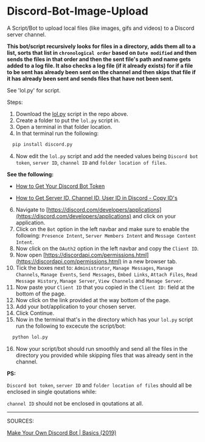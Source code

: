 # Discord-Bot-Image-Upload
A Script/Bot to upload local files (like images, gifs and videos) to a Discord server channel.

**This bot/script recursively looks for files in a directory, adds them all to a list, sorts that list in `chronological order` based on `Date modified` and then sends the files in that order and then the sent file's path and name gets added to a log file. It also checks a log file (if it already exists) for if a file to be sent has already been sent on the channel and then skips that file if it has already been sent and sends files that have not been sent.**

See 'lol.py' for script.

Steps:

1. Download the [lol.py](https://github.com/Courage-1984/Discord-Bot-Image-Upload/blob/main/lol.py) script in the repo above.
2. Create a folder to put the `lol.py` script in.
3. Open a terminal in that folder location.
4. In that terminal run the following:
```sh
  pip install discord.py
```

4. Now edit the `lol.py` script and add the needed values being `Discord bot token`, `server ID`, `channel ID` and `folder location of files`.

**See the following:**

- [How to Get Your Discord Bot Token](https://www.youtube.com/watch?v=aI4OmIbkJH8)

- [How to Get Server ID, Channel ID, User ID in Discord - Copy ID's](https://www.youtube.com/watch?v=NLWtSHWKbAI)

6. Navigate to [https://discord.com/developers/applications](https://discord.com/developers/applications) and click on your application.
7. Click on the `Bot` option in the left navbar and make sure to enable the following: `Presence Intent`, `Server Members Intent` and `Message Content Intent`.
8. Now click on the `OAuth2` option in the left navbar and copy the `Client ID`.
9. Now open [https://discordapi.com/permissions.html](https://discordapi.com/permissions.html) in a new browser tab.
10. Tick the boxes next to: `Administrator`, `Manage Messages`, `Manage Channels`, `Manage Events`, `Send Messages`, `Embed Links`, `Attach Files`, `Read Message History`, `Manage Server`, `View Channels` and `Manage Server`.
11. Now paste your `Client ID` that you copied in the `Client ID:` field at the bottom of the page.
12. Now click on the link provided at the way bottom of the page.
13. Add your bot/application to your chosen server.
14. Click Continue.
15. Now in the terminal that's in the directory which has your `lol.py` script run the following to excecute the script/bot:
```sh
  python lol.py
```

16. Now your script/bot should run smoothly and send all the files in the directory you provided while skipping files that was already sent in the channel.

**PS:**

`Discord bot token`, `server ID` and `folder location of files` should all be enclosed in single qoutations while:

`channel ID` should not be enclosed in qoutations at all.

***

SOURCES:

[Make Your Own Discord Bot | Basics (2019)](https://youtu.be/X_qg0Ut9nU8?si=oq4HbnQi2ZFmS0Lx)
